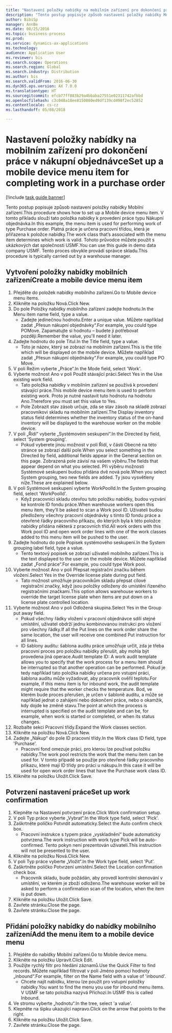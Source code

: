 ```yaml
--- 
title: "Nastavení položky nabídky na mobilním zařízení pro dokončení práce v nákupní objednávce"
description: "Tento postup popisuje způsob nastavení položky nabídky Mobilní zařízení."
author: BibiSp
manager: AnnBe
ms.date: 08/25/2016
ms.topic: business-process
ms.prod: 
ms.service: dynamics-ax-applications
ms.technology: 
audience: Application User
ms.reviewer: bis
ms.search.scope: Operations
ms.search.region: Global
ms.search.industry: Distribution
ms.author: bis
ms.search.validFrom: 2016-06-30
ms.dyn365.ops.version: AX 7.0.0
ms.translationtype: HT
ms.sourcegitcommit: efcb77ff883b29a4bbaba27551e02311742afbbd
ms.openlocfilehash: c3c048a18ee8150880ed9df139cd498f2ec52852
ms.contentlocale: cs-cz
ms.lasthandoff: 05/08/2018

---
```

# <a name="set-up-a-mobile-device-menu-item-for-completing-work-in-a-purchase-order"></a><span data-ttu-id="943c6-103">Nastavení položky nabídky na mobilním zařízení pro dokončení práce v nákupní objednávce</span><span class="sxs-lookup"><span data-stu-id="943c6-103">Set up a mobile device menu item for completing work in a purchase order</span></span>

[!include [task guide banner](../../includes/task-guide-banner.md)]

<span data-ttu-id="943c6-104">Tento postup popisuje způsob nastavení položky nabídky Mobilní zařízení.</span><span class="sxs-lookup"><span data-stu-id="943c6-104">This procedure shows how to set up a Mobile device menu item.</span></span> <span data-ttu-id="943c6-105">V tomto příkladu slouží tato položka nabídky k provedení práce typu Nákupní objednávka.</span><span class="sxs-lookup"><span data-stu-id="943c6-105">In this example, the menu item is used for performing work of type Purchase order.</span></span> <span data-ttu-id="943c6-106">Platná práce je určena pracovní třídou, která je přiřazena k položce nabídky.</span><span class="sxs-lookup"><span data-stu-id="943c6-106">The work class that’s associated with the menu item determines which work is valid.</span></span> <span data-ttu-id="943c6-107">Tohoto průvodce můžete použít s ukázkových dat společnosti USMF.</span><span class="sxs-lookup"><span data-stu-id="943c6-107">You can use this guide in demo data company USMF.</span></span> <span data-ttu-id="943c6-108">Tento proces obvykle provádí správce skladu.</span><span class="sxs-lookup"><span data-stu-id="943c6-108">This procedure is typically carried out by a warehouse manager.</span></span>


## <a name="create-a-mobile-device-menu-item"></a><span data-ttu-id="943c6-109">Vytvoření položky nabídky mobilních zařízení</span><span class="sxs-lookup"><span data-stu-id="943c6-109">Create a mobile device menu item</span></span>
1. <span data-ttu-id="943c6-110">Přejděte do položek nabídky mobilního zařízení.</span><span class="sxs-lookup"><span data-stu-id="943c6-110">Go to Mobile device menu items.</span></span>
2. <span data-ttu-id="943c6-111">Klikněte na položku Nová.</span><span class="sxs-lookup"><span data-stu-id="943c6-111">Click New.</span></span>
3. <span data-ttu-id="943c6-112">Do pole Položky nabídky mobilního zařízení zadejte hodnotu.</span><span class="sxs-lookup"><span data-stu-id="943c6-112">In the Menu item name field, type a value.</span></span>
    * <span data-ttu-id="943c6-113">Zadejte jedinečnou hodnotu.</span><span class="sxs-lookup"><span data-stu-id="943c6-113">Enter a unique value.</span></span> <span data-ttu-id="943c6-114">Můžete například zadat „Přesun nákupní objednávky“.</span><span class="sxs-lookup"><span data-stu-id="943c6-114">For example, you could type POMove.</span></span> <span data-ttu-id="943c6-115">Zapamatujte si hodnotu – budete ji potřebovat později.</span><span class="sxs-lookup"><span data-stu-id="943c6-115">Remember the value, you'll need it later.</span></span>  
4. <span data-ttu-id="943c6-116">Zadejte hodnotu do pole Titul.</span><span class="sxs-lookup"><span data-stu-id="943c6-116">In the Title field, type a value.</span></span>
    * <span data-ttu-id="943c6-117">Toto je název, který se zobrazí na mobilním zařízení.</span><span class="sxs-lookup"><span data-stu-id="943c6-117">This is the title which will be displayed on the mobile device.</span></span> <span data-ttu-id="943c6-118">Můžete například zadat „Přesun nákupní objednávky“.</span><span class="sxs-lookup"><span data-stu-id="943c6-118">For example, you could type PO Move.</span></span>  
5. <span data-ttu-id="943c6-119">V poli Režim vyberte „Práce“.</span><span class="sxs-lookup"><span data-stu-id="943c6-119">In the Mode field, select 'Work'.</span></span>
6. <span data-ttu-id="943c6-120">Vyberte možnost Ano v poli Použít stávající práci.</span><span class="sxs-lookup"><span data-stu-id="943c6-120">Select Yes in the Use existing work field.</span></span>
    * <span data-ttu-id="943c6-121">Tato položka nabídky v mobilním zařízení se používá k provedení stávající práce.</span><span class="sxs-lookup"><span data-stu-id="943c6-121">This mobile device menu item is used to perform existing work.</span></span> <span data-ttu-id="943c6-122">Proto je nutné nastavit tuto hodnotu na hodnotu Ano.</span><span class="sxs-lookup"><span data-stu-id="943c6-122">Therefore you must set this value to Yes.</span></span>  
    * <span data-ttu-id="943c6-123">Pole Zobrazit stav zásob určuje, zda se stav zásob na skladě zobrazí pracovníkovi skladu na mobilním zařízení.</span><span class="sxs-lookup"><span data-stu-id="943c6-123">The Display inventory status field determines whether the inventory status of the on-hand inventory will be displayed to the warehouse worker on the mobile device.</span></span>  
7. <span data-ttu-id="943c6-124">V poli „Řídí“ vyberte „Systémovém seskupení“.</span><span class="sxs-lookup"><span data-stu-id="943c6-124">In the Directed by field, select 'System grouping'.</span></span>
    * <span data-ttu-id="943c6-125">Pokud vyberete jinou možnost v poli Řídí, v části Obecné na této stránce se zobrazí další pole.</span><span class="sxs-lookup"><span data-stu-id="943c6-125">When you select something in the Directed by field, additional fields appear in the General section on this page.</span></span> <span data-ttu-id="943c6-126">Zobrazená pole závisí na vašem výběru.</span><span class="sxs-lookup"><span data-stu-id="943c6-126">The fields that appear depend on what you selected.</span></span> <span data-ttu-id="943c6-127">Při výběru možnosti Systémové seskupení budou přidána dvě nová pole.</span><span class="sxs-lookup"><span data-stu-id="943c6-127">When you select System grouping, two new fields are added.</span></span> <span data-ttu-id="943c6-128">Ty jsou vysvětleny níže.</span><span class="sxs-lookup"><span data-stu-id="943c6-128">These are explained below.</span></span>  
8. <span data-ttu-id="943c6-129">V poli Systémové seskupení vyberte WorkPoolId.</span><span class="sxs-lookup"><span data-stu-id="943c6-129">In the System grouping field, select 'WorkPoolId'.</span></span>
    * <span data-ttu-id="943c6-130">Když pracovníci skladu otevřou tuto položku nabídky, budou vyzváni ke kontrole ID fondu práce.</span><span class="sxs-lookup"><span data-stu-id="943c6-130">When warehouse workers open this menu item, they’ll be asked to scan a Work pool ID.</span></span> <span data-ttu-id="943c6-131">Uživateli budou předloženy všechny pracovní objednávky s tímto ID fondu práce a otevřené řádky pracovního příkazu, do kterých byla k této položce nabídky přidána některá z pracovních tříd.</span><span class="sxs-lookup"><span data-stu-id="943c6-131">All work orders with this Work pool ID and open work order lines with one of the work classes added to this menu item will be pushed to the user.</span></span>  
9. <span data-ttu-id="943c6-132">Zadejte hodnotu do pole Popisek systémového seskupení.</span><span class="sxs-lookup"><span data-stu-id="943c6-132">In the System grouping label field, type a value.</span></span>
    * <span data-ttu-id="943c6-133">Tento textový popisek se zobrazí uživateli mobilního zařízení.</span><span class="sxs-lookup"><span data-stu-id="943c6-133">This is the text displayed to the user on the mobile device.</span></span> <span data-ttu-id="943c6-134">Můžete například zadat „Fond práce“.</span><span class="sxs-lookup"><span data-stu-id="943c6-134">For example, you could type Work pool.</span></span>  
10. <span data-ttu-id="943c6-135">Vyberte možnost Ano v poli Přepsat registrační značku během vložení.</span><span class="sxs-lookup"><span data-stu-id="943c6-135">Select Yes in the Override license plate during put field.</span></span>
    * <span data-ttu-id="943c6-136">Tato možnost umožňuje pracovníkům skladu přepsat cílové registrační značky, když jsou položky odloženy do umístění řízeného registračními značkami.</span><span class="sxs-lookup"><span data-stu-id="943c6-136">This option allows warehouse workers to override the target license plate when items are put down on a license plate controlled location.</span></span>  
11. <span data-ttu-id="943c6-137">Vyberte možnost Ano v poli Odložená skupina.</span><span class="sxs-lookup"><span data-stu-id="943c6-137">Select Yes in the Group put away field.</span></span>
    * <span data-ttu-id="943c6-138">Pokud všechny řádky vložení v pracovní objednávce sdílí stejné umístění, uživatel obdrží jednu kombinovanou instrukci pro vložení pro všechny řádky.</span><span class="sxs-lookup"><span data-stu-id="943c6-138">If all the Put lines on the work order share the same location, the user will receive one combined Put instruction for all lines.</span></span>  
    * <span data-ttu-id="943c6-139">ID šablony auditu: šablona auditu práce umožňuje určit, zda je třeba pracovní proces pro položku nabídky přerušit, aby mohla být provedena jiná operace.</span><span class="sxs-lookup"><span data-stu-id="943c6-139">Audit template ID: A work audit template allows you to specify that the work process for a menu item should be interrupted so that another operation can be performed.</span></span> <span data-ttu-id="943c6-140">Pokud je tedy například tato položka nabídky určena pro vstupní práci, šablona auditu může vyžadovat, aby pracovník ověřil teplotu.</span><span class="sxs-lookup"><span data-stu-id="943c6-140">For example, if this menu item is for inbound work, the audit template might require that the worker checks the temperature.</span></span> <span data-ttu-id="943c6-141">Bod, ve kterém bude proces přerušen, je určen v šabloně auditu, a může se například jednat o zahájení nebo dokončení práce, nebo o okamžik, kdy dojde ke změně stavu.</span><span class="sxs-lookup"><span data-stu-id="943c6-141">The point at which the process is interrupted is specified on the audit template and can be, for example, when work is started or completed, or when its status changes.</span></span>  
12. <span data-ttu-id="943c6-142">Rozbalte sekci Pracovní třídy.</span><span class="sxs-lookup"><span data-stu-id="943c6-142">Expand the Work classes section.</span></span>
13. <span data-ttu-id="943c6-143">Klikněte na položku Nová.</span><span class="sxs-lookup"><span data-stu-id="943c6-143">Click New.</span></span>
14. <span data-ttu-id="943c6-144">Zadejte „Nákup“ do pole ID pracovní třídy.</span><span class="sxs-lookup"><span data-stu-id="943c6-144">In the Work class ID field, type 'Purchase'.</span></span>
    * <span data-ttu-id="943c6-145">Pracovní fond omezuje práci, pro kterou lze používat položku nabídky.</span><span class="sxs-lookup"><span data-stu-id="943c6-145">The work pool restricts the work that the menu item can be used for.</span></span> <span data-ttu-id="943c6-146">V tomto případě se použije pro otevřené řádky pracovního příkazu, které mají ID třídy pro práci u nákupu.</span><span class="sxs-lookup"><span data-stu-id="943c6-146">In this case it will be used for open work order lines that have the Purchase work class ID.</span></span>  
15. <span data-ttu-id="943c6-147">Klikněte na položku Uložit.</span><span class="sxs-lookup"><span data-stu-id="943c6-147">Click Save.</span></span>

## <a name="set-up-work-confirmation"></a><span data-ttu-id="943c6-148">Potvrzení nastavení práce</span><span class="sxs-lookup"><span data-stu-id="943c6-148">Set up work confirmation</span></span>
1. <span data-ttu-id="943c6-149">Klepněte na Nastavení potvrzení práce.</span><span class="sxs-lookup"><span data-stu-id="943c6-149">Click Work confirmation setup.</span></span>
2. <span data-ttu-id="943c6-150">V poli Typ práce vyberte „Vybrat“.</span><span class="sxs-lookup"><span data-stu-id="943c6-150">In the Work type field, select 'Pick'.</span></span>
3. <span data-ttu-id="943c6-151">Zaškrtněte políčko Potvrdit automaticky.</span><span class="sxs-lookup"><span data-stu-id="943c6-151">Select the Auto confirm check box.</span></span>
    * <span data-ttu-id="943c6-152">Pracovní instrukce s typem práce „vyskladnění“ bude automaticky potvrzena.</span><span class="sxs-lookup"><span data-stu-id="943c6-152">The work instruction with work type Pick will be auto-confirmed.</span></span> <span data-ttu-id="943c6-153">Tento pokyn není prezentován uživateli.</span><span class="sxs-lookup"><span data-stu-id="943c6-153">This instruction will not be presented to the user.</span></span>  
4. <span data-ttu-id="943c6-154">Klikněte na položku Nová.</span><span class="sxs-lookup"><span data-stu-id="943c6-154">Click New.</span></span>
5. <span data-ttu-id="943c6-155">V poli Typ práce vyberte „Vložit“.</span><span class="sxs-lookup"><span data-stu-id="943c6-155">In the Work type field, select 'Put'.</span></span>
6. <span data-ttu-id="943c6-156">Zaškrtněte políčko Potvrzení umístění.</span><span class="sxs-lookup"><span data-stu-id="943c6-156">Select the Location confirmation check box.</span></span>
    * <span data-ttu-id="943c6-157">Pracovník skladu, bude požádán, aby provedl kontrolní skenování v umístění, ve kterém je zboží odloženo.</span><span class="sxs-lookup"><span data-stu-id="943c6-157">The warehouse worker will be asked to perform a confirmation scan of the location, when the item is put down.</span></span>  
7. <span data-ttu-id="943c6-158">Klikněte na položku Uložit.</span><span class="sxs-lookup"><span data-stu-id="943c6-158">Click Save.</span></span>
8. <span data-ttu-id="943c6-159">Zavřete stránku.</span><span class="sxs-lookup"><span data-stu-id="943c6-159">Close the page.</span></span>
9. <span data-ttu-id="943c6-160">Zavřete stránku.</span><span class="sxs-lookup"><span data-stu-id="943c6-160">Close the page.</span></span>

## <a name="add-the-menu-item-to-a-mobile-device-menu"></a><span data-ttu-id="943c6-161">Přidání položky nabídky do nabídky mobilního zařízení</span><span class="sxs-lookup"><span data-stu-id="943c6-161">Add the menu item to a mobile device menu</span></span>
1. <span data-ttu-id="943c6-162">Přejděte do nabídky Mobilní zařízení.</span><span class="sxs-lookup"><span data-stu-id="943c6-162">Go to Mobile device menu.</span></span>
2. <span data-ttu-id="943c6-163">Klikněte na položku Upravit.</span><span class="sxs-lookup"><span data-stu-id="943c6-163">Click Edit.</span></span>
3. <span data-ttu-id="943c6-164">Použijte rychlý filtr pro hledání záznamů.</span><span class="sxs-lookup"><span data-stu-id="943c6-164">Use the Quick Filter to find records.</span></span> <span data-ttu-id="943c6-165">Můžete například filtrovat v poli Jméno pomocí hodnoty „inbound“.</span><span class="sxs-lookup"><span data-stu-id="943c6-165">For example, filter on the Name field with a value of 'inbound'.</span></span>
    * <span data-ttu-id="943c6-166">Chcete najít nabídku, kterou lze použít pro vstupní položky nabídky.</span><span class="sxs-lookup"><span data-stu-id="943c6-166">You want to find the menu you use for inbound menu items.</span></span> <span data-ttu-id="943c6-167">V USMF se tato položka nazývá Příchozí.</span><span class="sxs-lookup"><span data-stu-id="943c6-167">In USMF this is called Inbound.</span></span>  
4. <span data-ttu-id="943c6-168">Ve stromu vyberte „hodnotu“.</span><span class="sxs-lookup"><span data-stu-id="943c6-168">In the tree, select 'a value'.</span></span>
5. <span data-ttu-id="943c6-169">Klepněte na šipku ukazující napravo.</span><span class="sxs-lookup"><span data-stu-id="943c6-169">Click on the arrow that points to the right.</span></span>
6. <span data-ttu-id="943c6-170">Klikněte na položku Uložit.</span><span class="sxs-lookup"><span data-stu-id="943c6-170">Click Save.</span></span>
7. <span data-ttu-id="943c6-171">Zavřete stránku.</span><span class="sxs-lookup"><span data-stu-id="943c6-171">Close the page.</span></span>


